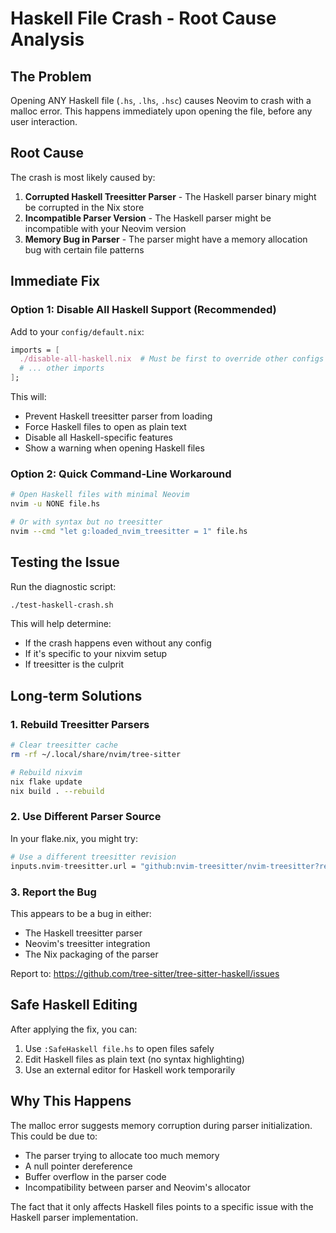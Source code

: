 # Haskell File Crash - Root Cause Analysis

## The Problem
Opening ANY Haskell file (`.hs`, `.lhs`, `.hsc`) causes Neovim to crash with a malloc error. This happens immediately upon opening the file, before any user interaction.

## Root Cause
The crash is most likely caused by:

1. **Corrupted Haskell Treesitter Parser** - The Haskell parser binary might be corrupted in the Nix store
2. **Incompatible Parser Version** - The Haskell parser might be incompatible with your Neovim version
3. **Memory Bug in Parser** - The parser might have a memory allocation bug with certain file patterns

## Immediate Fix

### Option 1: Disable All Haskell Support (Recommended)
Add to your `config/default.nix`:
```nix
imports = [
  ./disable-all-haskell.nix  # Must be first to override other configs
  # ... other imports
];
```

This will:
- Prevent Haskell treesitter parser from loading
- Force Haskell files to open as plain text
- Disable all Haskell-specific features
- Show a warning when opening Haskell files

### Option 2: Quick Command-Line Workaround
```bash
# Open Haskell files with minimal Neovim
nvim -u NONE file.hs

# Or with syntax but no treesitter
nvim --cmd "let g:loaded_nvim_treesitter = 1" file.hs
```

## Testing the Issue

Run the diagnostic script:
```bash
./test-haskell-crash.sh
```

This will help determine:
- If the crash happens even without any config
- If it's specific to your nixvim setup
- If treesitter is the culprit

## Long-term Solutions

### 1. Rebuild Treesitter Parsers
```bash
# Clear treesitter cache
rm -rf ~/.local/share/nvim/tree-sitter

# Rebuild nixvim
nix flake update
nix build . --rebuild
```

### 2. Use Different Parser Source
In your flake.nix, you might try:
```nix
# Use a different treesitter revision
inputs.nvim-treesitter.url = "github:nvim-treesitter/nvim-treesitter?rev=<older-commit>";
```

### 3. Report the Bug
This appears to be a bug in either:
- The Haskell treesitter parser
- Neovim's treesitter integration
- The Nix packaging of the parser

Report to: https://github.com/tree-sitter/tree-sitter-haskell/issues

## Safe Haskell Editing

After applying the fix, you can:
1. Use `:SafeHaskell file.hs` to open files safely
2. Edit Haskell files as plain text (no syntax highlighting)
3. Use an external editor for Haskell work temporarily

## Why This Happens

The malloc error suggests memory corruption during parser initialization. This could be due to:
- The parser trying to allocate too much memory
- A null pointer dereference
- Buffer overflow in the parser code
- Incompatibility between parser and Neovim's allocator

The fact that it only affects Haskell files points to a specific issue with the Haskell parser implementation.